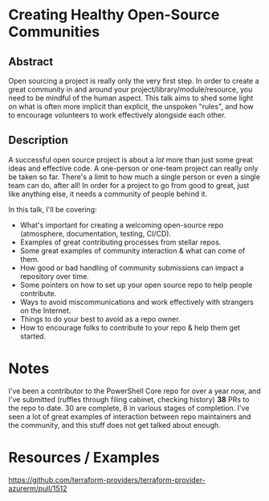 # Creating Healthy Open-Source Communities

## Abstract

Open sourcing a project is really only the very first step.
In order to create a great community in and around your project/library/module/resource, you need to be mindful of the human aspect.
This talk aims to shed some light on what is often more implicit than explicit, the unspoken "rules", and how to encourage volunteers to work effectively alongside each other.

## Description

A successful open source project is about a _lot_ more than just some great ideas and effective code.
A one-person or one-team project can really only be taken so far. 
There's a limit to how much a single person or even a single team can do, after all!
In order for a project to go from good to great, just like anything else, it needs a community of people behind it.

In this talk, I'll be covering:

- What's important for creating a welcoming open-source repo (atmosphere, documentation, testing, CI/CD).
- Examples of great contributing processes from stellar repos.
- Some great examples of community interaction & what can come of them.
- How good or bad handling of community submissions can impact a repository over time.
- Some pointers on how to set up your open source repo to help people contribute.
- Ways to avoid miscommunications and work effectively with strangers on the Internet.
- Things to do your best to avoid as a repo owner.
- How to encourage folks to contribute to your repo & help them get started.

# Notes

I've been a contributor to the PowerShell Core repo for over a year now, and I've submitted (ruffles through filing cabinet, checking history) **38** PRs to the repo to date.
30 are complete, 8 in various stages of completion.
I've seen a lot of great examples of interaction between repo maintainers and the community, and this stuff does not get talked about enough.

# Resources / Examples

https://github.com/terraform-providers/terraform-provider-azurerm/pull/1512
